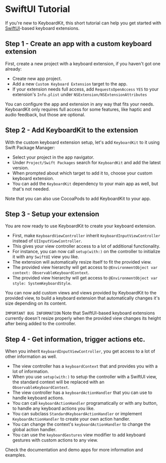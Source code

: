 # SwiftUI Tutorial

If you're new to KeyboardKit, this short tutorial can help you get started with [SwiftUI][SwiftUI]-based keyboard extensions.


## Step 1 - Create an app with a custom keyboard extension

First, create a new project with a keyboard extension, if you haven't got one already:

* Create new app project.
* Add a new `Custom Keyboard Extension` target to the app.
* If your extension needs full access, add `RequestsOpenAccess` `YES` to your extension's `Info.plist` under `NSExtension/NSExtensionAttributes`

You can configure the app and extension in any way that fits your needs. KeyboardKit only requires full access for some features, like haptic and audio feedback, but those are optional.


## Step 2 - Add KeyboardKit to the extension

With the custom keyboard extension setup, let's add `KeyboardKit` to it using Swift Package Manager: 

* Select your project in the app navigator.
* Under `Project/Swift Packages` search for `KeyboardKit` and add the latest version.
* When prompted about which target to add it to, choose your custom keyboard extension.
* You can add the `KeyboardKit` dependency to your main app as well, but that's not needed.

Note that you can also use CocoaPods to add KeyboardKit to your app.


## Step 3 - Setup your extension

You are now ready to use KeyboardKit to create your keyboard extension.

* First, make `KeyboardViewController` inherit `KeyboardInputViewController` instead of `UIInputViewController`.
* This gives your view controller access to a lot of additional functionality.
* For instance, you can now call `setup(with:)` on the controller to initialize it with any `SwiftUI` view you like.
* The extension will automatically resize itself to fit the provided view.
* The provided view hierarchy will get access to `@EnvironmentObject var context: ObservableKeyboardContext`.
* The provided view hierarchy will get access to `@EnvironmentObject var style: SystemKeyboardStyle`.

You can now add custom views and views provided by KeyboardKit to the provided view, to build a keyboard extension that automatically changes it's size depending on its content.

`IMPORTANT BUG INFORMATION` Note that SwiftUI-based keyboard extensions currently doesn't resize properly when the provided view changes its height after being added to the controller.


## Step 4 - Get information, trigger actions etc.

When you inherit `KeyboardInputViewController`, you get access to a lot of other information as well. 

* The view controller has a `keyboardContext` that and provides you with a lot of information.
* When you use `setup(with:)` to setup the controller with a SwiftUI view, the standard context will be replaced with an `ObservableKeyboardContext`.  
* The view controller has a `keyboardActionHandler` that you can use to handle keyboard actions.
* You can call `keyboardActionHandler` programatically or with any button, to handle any keyboard actions you like.
* You can subclass `StandardKeyboardActionHandler` or implement `KeyboardActionHandler` to create your own action handler.
* You can change the context's `keyboardActionHandler` to change the global action handler.
* You can use the `keyboardGestures` view modifier to add keyboard gestures with custom actions to any view.  

Check the documentation and demo apps for more information and examples.


[SwiftUI]: https://github.com/danielsaidi/KeyboardKit/blob/master/Readmes/SwiftUI.md
